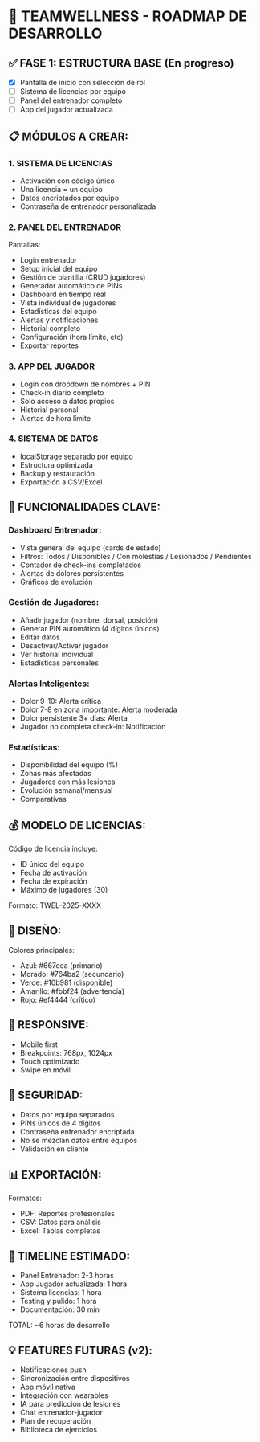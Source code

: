 # 🚀 TEAMWELLNESS - ROADMAP DE DESARROLLO

## ✅ FASE 1: ESTRUCTURA BASE (En progreso)
- [x] Pantalla de inicio con selección de rol
- [ ] Sistema de licencias por equipo
- [ ] Panel del entrenador completo
- [ ] App del jugador actualizada

## 📋 MÓDULOS A CREAR:

### 1. SISTEMA DE LICENCIAS
- Activación con código único
- Una licencia = un equipo
- Datos encriptados por equipo
- Contraseña de entrenador personalizada

### 2. PANEL DEL ENTRENADOR
Pantallas:
- Login entrenador
- Setup inicial del equipo
- Gestión de plantilla (CRUD jugadores)
- Generador automático de PINs
- Dashboard en tiempo real
- Vista individual de jugadores
- Estadísticas del equipo
- Alertas y notificaciones
- Historial completo
- Configuración (hora límite, etc)
- Exportar reportes

### 3. APP DEL JUGADOR
- Login con dropdown de nombres + PIN
- Check-in diario completo
- Solo acceso a datos propios
- Historial personal
- Alertas de hora límite

### 4. SISTEMA DE DATOS
- localStorage separado por equipo
- Estructura optimizada
- Backup y restauración
- Exportación a CSV/Excel

## 🎯 FUNCIONALIDADES CLAVE:

### Dashboard Entrenador:
- Vista general del equipo (cards de estado)
- Filtros: Todos / Disponibles / Con molestias / Lesionados / Pendientes
- Contador de check-ins completados
- Alertas de dolores persistentes
- Gráficos de evolución

### Gestión de Jugadores:
- Añadir jugador (nombre, dorsal, posición)
- Generar PIN automático (4 dígitos únicos)
- Editar datos
- Desactivar/Activar jugador
- Ver historial individual
- Estadísticas personales

### Alertas Inteligentes:
- Dolor 9-10: Alerta crítica
- Dolor 7-8 en zona importante: Alerta moderada
- Dolor persistente 3+ días: Alerta
- Jugador no completa check-in: Notificación

### Estadísticas:
- Disponibilidad del equipo (%)
- Zonas más afectadas
- Jugadores con más lesiones
- Evolución semanal/mensual
- Comparativas

## 💰 MODELO DE LICENCIAS:

Código de licencia incluye:
- ID único del equipo
- Fecha de activación
- Fecha de expiración
- Máximo de jugadores (30)

Formato: TWEL-2025-XXXX

## 🎨 DISEÑO:

Colores principales:
- Azul: #667eea (primario)
- Morado: #764ba2 (secundario)
- Verde: #10b981 (disponible)
- Amarillo: #fbbf24 (advertencia)
- Rojo: #ef4444 (crítico)

## 📱 RESPONSIVE:

- Mobile first
- Breakpoints: 768px, 1024px
- Touch optimizado
- Swipe en móvil

## 🔐 SEGURIDAD:

- Datos por equipo separados
- PINs únicos de 4 dígitos
- Contraseña entrenador encriptada
- No se mezclan datos entre equipos
- Validación en cliente

## 📊 EXPORTACIÓN:

Formatos:
- PDF: Reportes profesionales
- CSV: Datos para análisis
- Excel: Tablas completas

## 🚀 TIMELINE ESTIMADO:

- Panel Entrenador: 2-3 horas
- App Jugador actualizada: 1 hora
- Sistema licencias: 1 hora
- Testing y pulido: 1 hora
- Documentación: 30 min

TOTAL: ~6 horas de desarrollo

## 💡 FEATURES FUTURAS (v2):

- Notificaciones push
- Sincronización entre dispositivos
- App móvil nativa
- Integración con wearables
- IA para predicción de lesiones
- Chat entrenador-jugador
- Plan de recuperación
- Biblioteca de ejercicios

